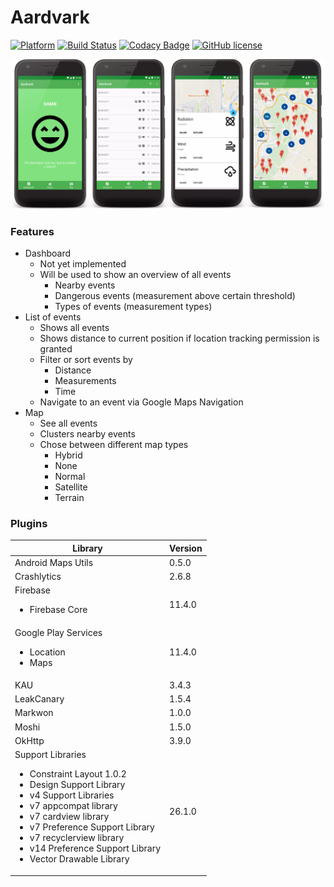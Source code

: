# Aardvark
[![Platform](https://img.shields.io/badge/platform-Android-green.svg)](https://www.android.com/)
[![Build Status](https://travis-ci.com/Thames1990/aardvark.svg?token=zAVBhxjK5snT31HyuiYp&branch=master)](https://travis-ci.com/Thames1990/aardvark)
[![Codacy Badge](https://api.codacy.com/project/badge/Grade/b0872d3516ee42338f0d903004e359c5)](https://www.codacy.com?utm_source=github.com&amp;utm_medium=referral&amp;utm_content=Thames1990/aardvark&amp;utm_campaign=Badge_Grade)
[![GitHub license](https://img.shields.io/github/license/mashape/apistatus.svg)](LICENSE)

![Screenshots](art/screenshots.webp)

### Features
- Dashboard
  - Not yet implemented
  - Will be used to show an overview of all events
    - Nearby events
    - Dangerous events (measurement above certain threshold)
    - Types of events (measurement types)
- List of events
  - Shows all events
  - Shows distance to current position if location tracking permission is granted
  - Filter or sort events by
    - Distance
    - Measurements
    - Time
  - Navigate to an event via Google Maps Navigation
- Map
  - See all events
  - Clusters nearby events
  - Chose between different map types
    - Hybrid
    - None
    - Normal
    - Satellite
    - Terrain

### Plugins

| Library | Version |
| --- | --- |
| Android Maps Utils | 0.5.0 |
| Crashlytics | 2.6.8 |
| Firebase<ul><li>Firebase Core</li></ul> | 11.4.0 |
| Google Play Services<ul><li>Location</li><li>Maps</li></ul> | 11.4.0 |
| KAU | 3.4.3 |
| LeakCanary | 1.5.4 |
| Markwon | 1.0.0 |
| Moshi | 1.5.0 |
| OkHttp | 3.9.0 |
| Support Libraries<ul><li>Constraint Layout 1.0.2</li><li>Design Support Library</li><li>v4 Support Libraries</li><li>v7 appcompat library</li><li>v7 cardview library</li><li>v7 Preference Support Library</li><li>v7 recyclerview library</li><li>v14 Preference Support Library</li><li>Vector Drawable Library</li></ul> | 26.1.0 |
